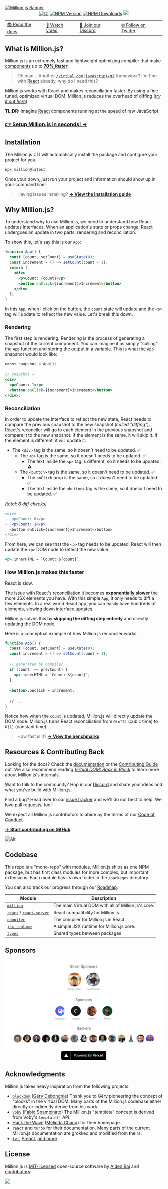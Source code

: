 <a href="https://million.dev">
  <img src="https://raw.githubusercontent.com/aidenybai/million/main/.github/assets/banner.png" alt="Million.js Banner" />
</a>

<div align="center">
  <a href="https://img.shields.io/github/actions/workflow/status/aidenybai/million/ci.yml?branch=main" target="_blank"><img src="https://img.shields.io/github/actions/workflow/status/aidenybai/million/ci.yml?branch=main&style=flat&colorA=000000&colorB=000000" alt="CI" /></a>
  <a href="https://www.npmjs.com/package/million" target="_blank"><img src="https://img.shields.io/npm/v/million?style=flat&colorA=000000&colorB=000000" alt="NPM Version" /></a>
    <a href="https://www.npmjs.com/package/million" target="_blank"><img src="https://img.shields.io/npm/dt/million.svg?style=flat&colorA=000000&colorB=000000" alt="NPM Downloads" /></a>
  <a href="https://discord.gg/X9yFbcV2rF" target="_blank"><img src="https://img.shields.io/discord/938129049539186758?style=flat&colorA=000000&colorB=000000&label=discord&logo=discord&logoColor=ffffff" /></a>

<table>
    <tbody>
      <tr>
        <td>
          <a href="https://million.dev/docs">📚 Read the docs</a>
        </td>
        <td>
          <a href="https://www.youtube.com/watch?v=VkezQMb1DHw">🎦 Watch video</a>
        </td>
        <td>
          <a href="https://million.dev/chat">💬 Join our Discord</a>
        </td>
        <td>
          <a href="https://twitter.com/milliondotjs">🌐 Follow on Twitter</a>
        </td>
      </tr>
    </tbody>
  </table>
</div>

## What is Million.js?

Million.js is an extremely fast and lightweight optimizing compiler that make [components](https://react.dev) up to [_**70% faster**_](https://krausest.github.io/js-framework-benchmark/current.html).

> Oh man... Another [`/virtual dom|javascript/gi`](https://regexr.com/6mr5f) framework? I'm fine with [React](https://reactjs.org) already, why do I need this?

Million.js works with React and makes reconciliation faster. By using a fine-tuned, optimized virtual DOM, Million.js reduces the overhead of diffing ([_try it out here_](https://demo.million.dev))

**TL;DR:** Imagine [React](https://react.dev) components running at the speed of raw JavaScript.

### [**👉 Setup Million.js in seconds! →**](https://million.dev/)

## Installation

The Million.js CLI will automatically install the package and configure your project for you.

```bash
npx million@latest
```

Once your down, just run your project and information should show up in your command line!

> Having issues installing? [**→ View the installation guide**](https://million.dev/docs/install)

## Why Million.js?

To understand why to use Million.js, we need to understand how React updates interfaces. When an application's state or props change, React undergoes an update in two parts: rendering and reconciliation.

To show this, let's say this is our `App`:

```jsx
function App() {
  const [count, setCount] = useState(0);
  const increment = () => setCount(count + 1);
  return (
    <div>
      <p>Count: {count}</p>
      <button onClick={increment}>Increment</button>
    </div>
  );
}
```

In this `App`, when I click on the button, the `count` state will update and the `<p>` tag will update to reflect the new value. Let's break this down.

### Rendering

The first step is rendering. Rendering is the process of generating a snapshot of the current component. You can imagine it as simply "calling" the `App` function and storing the output in a variable. This is what the `App` snapshot would look like:

```jsx
const snapshot = App();

// snapshot =
<div>
  <p>Count: 1</p>
  <button onClick={increment}>Increment</button>
</div>;
```

### Reconciliation

In order to update the interface to reflect the new state, React needs to compare the previous snapshot to the new snapshot (_called "diffing"_). React's reconciler will go to each element in the previous snapshot and compare it to the new snapshot. If the element is the same, it will skip it. If the element is different, it will update it.

- The `<div>` tag is the same, so it doesn't need to be updated. ✅
  - The `<p>` tag is the same, so it doesn't needs to be updated. ✅
    - The text inside the `<p>` tag is different, so it needs to be updated. ⚠ ️
  - The `<button>` tag is the same, so it doesn't need to be updated. ✅
    - The `onClick` prop is the same, so it doesn't need to be updated. ✅
    - The text inside the `<button>` tag is the same, so it doesn't need to be updated. ✅

_(total: 6 diff checks)_

```diff
<div>
-  <p>Count: 0</p>
+  <p>Count: 1</p>
  <button onClick={increment}>Increment</button>
</div>
```

From here, we can see that the `<p>` tag needs to be updated. React will then update the `<p>` DOM node to reflect the new value.

```jsx
<p>.innerHTML = `Count: ${count}`;
```

### How Million.js makes this faster

React is slow.

The issue with React's reconciliation it becomes **exponentially slower** the more JSX elements you have. With this simple `App`, it only needs to diff a few elements. In a real world React app, you can easily have hundreds of elements, slowing down interface updates.

Million.js solves this by **skipping the diffing step entirely** and directly updating the DOM node.

Here is a conceptual example of how Million.js reconciler works:

```jsx
function App() {
  const [count, setCount] = useState(0);
  const increment = () => setCount(count + 1);

  // generated by compiler
  if (count !== prevCount) {
    <p>.innerHTML = `Count: ${count}`;
  }

  <button>.onclick = increment;

  // ...
}
```

Notice how when the `count` is updated, Million.js will directly update the DOM node. Million.js turns React reconciliation from `O(n^3)` (cubic time) to `O(1)` (constant time).

> How fast is it? [**→ View the benchmarks**](https://krausest.github.io/js-framework-benchmark/current.html)

## Resources & Contributing Back

Looking for the docs? Check the [documentation](https://million.dev) or the [Contributing Guide](https://github.com/aidenybai/million/blob/main/.github/CONTRIBUTING.md) out. We also recommend reading [_Virtual DOM: Back in Block_](https://million.dev/blog/virtual-dom) to learn more about Million.js's internals.

Want to talk to the community? Hop in our [Discord](https://discord.gg/X9yFbcV2rF) and share your ideas and what you've build with Million.js.

Find a bug? Head over to our [issue tracker](https://github.com/aidenybai/million/issues) and we'll do our best to help. We love pull requests, too!

We expect all Million.js contributors to abide by the terms of our [Code of Conduct](https://github.com/aidenybai/million/blob/main/.github/CODE_OF_CONDUCT.md).

[**→ Start contributing on GitHub**](https://github.com/aidenybai/million/blob/main/.github/CONTRIBUTING.md)

![Alt](https://repobeats.axiom.co/api/embed/74a4b271e2a24c2cb08c897cfc1dfe155e0e1c1e.svg 'Repobeats analytics image')

## Codebase

This repo is a "mono-repo" with modules. Million.js ships as one NPM package, but has first class modules for more complex, but important extensions. Each module has its own folder in the `/packages` directory.

You can also track our progress through our [Roadmap](https://github.com/users/aidenybai/projects/5/views/1?layout=roadmap).

| Module                                                                                                                                                            | Description                                         |
| ----------------------------------------------------------------------------------------------------------------------------------------------------------------- | --------------------------------------------------- |
| [`million`](https://github.com/aidenybai/million/tree/main/packages/million)                                                                                      | The main Virtual DOM with all of Million.js's core. |
| [`react`](https://github.com/aidenybai/million/tree/main/packages/react) / [`react-server`](https://github.com/aidenybai/million/tree/main/packages/react-server) | React compatibility for Million.js.                 |
| [`compiler`](https://github.com/aidenybai/million/tree/main/packages/compiler)                                                                                    | The compiler for Million.js in React.               |
| [`jsx-runtime`](https://github.com/aidenybai/million/tree/main/packages/jsx-runtime)                                                                              | A simple JSX runtime for Million.js core.           |
| [`types`](https://github.com/aidenybai/million/tree/main/packages/types)                                                                                          | Shared types between packages                       |

## Sponsors

<p align="center">
  <a href="https://github.com/sponsors/aidenybai">
    <img src="https://raw.githubusercontent.com/aidenybai/aidenybai/master/sponsors.svg" />
  </a>
  <a href="https://vercel.com?utm_source=millionjs&utm_campaign=oss"><img height="30" src="https://raw.githubusercontent.com/abumalick/powered-by-vercel/master/powered-by-vercel.svg" /></a>
</p>

## Acknowledgments

Million.js takes heavy inspiration from the following projects:

- [`blockdom`](https://github.com/ged-odoo/blockdom) ([Géry Debongnie](https://github.com/ged-odoo))
  Thank you to Géry pioneering the concept of "blocks" in the virtual DOM. Many parts of the Million.js codebase either directly or indirectly derive from his work.
- [`voby`](https://github.com/vobyjs/voby) ([Fabio Spampinato](https://github.com/fabiospampinato))
  The Million.js "template" concept is derived from Voby's `template()` API.
- [Hack the Wave](https://hackthewave.com) ([Melinda Chang](https://github.com/melindachang)) for their homepage.
- [`react`](https://react.dev) and [`turbo`](https://turbo.build) for their documentation. Many parts of the current Million.js documentation are grokked and modified from theirs.
- [`ivi`](https://github.com/localvoid/ivi), [Preact](https://github.com/preactjs/preact), [and more](https://krausest.github.io/js-framework-benchmark/2021/table_chrome_96.0.4664.45.html)

## License

Million.js is [MIT-licensed](LICENSE) open-source software by [Aiden Bai](https://aiden.mov) and [contributors](https://github.com/aidenybai/million/graphs/contributors):

<a href="https://github.com/aidenybai/million/graphs/contributors">
  <img src="https://contrib.rocks/image?repo=aidenybai/million" />
</a>
